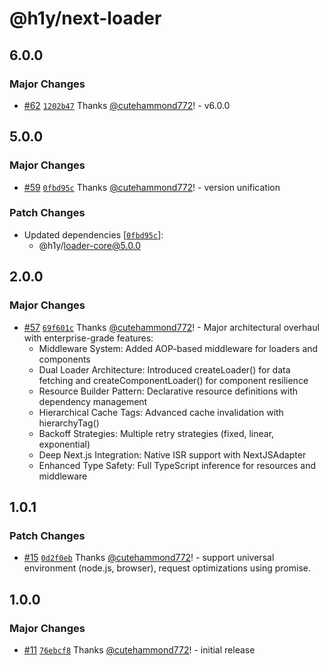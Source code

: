 # @h1y/next-loader

## 6.0.0

### Major Changes

- [#62](https://github.com/h1ylabs/next-loader/pull/62) [`1202b47`](https://github.com/h1ylabs/next-loader/commit/1202b47c1f188a1e21b5f8ffb377b181868757a6) Thanks [@cutehammond772](https://github.com/cutehammond772)! - v6.0.0

## 5.0.0

### Major Changes

- [#59](https://github.com/h1ylabs/next-loader/pull/59) [`0fbd95c`](https://github.com/h1ylabs/next-loader/commit/0fbd95c8152d76bcd07641a585ffdc5154205333) Thanks [@cutehammond772](https://github.com/cutehammond772)! - version unification

### Patch Changes

- Updated dependencies [[`0fbd95c`](https://github.com/h1ylabs/next-loader/commit/0fbd95c8152d76bcd07641a585ffdc5154205333)]:
  - @h1y/loader-core@5.0.0

## 2.0.0

### Major Changes

- [#57](https://github.com/h1ylabs/next-loader/pull/57) [`69f601c`](https://github.com/h1ylabs/next-loader/commit/69f601caadd682b91db1d5804456b8751047c79e) Thanks [@cutehammond772](https://github.com/cutehammond772)! - Major architectural overhaul with enterprise-grade features:
  - Middleware System: Added AOP-based middleware for loaders
    and components
  - Dual Loader Architecture: Introduced createLoader() for
    data fetching and createComponentLoader() for component
    resilience
  - Resource Builder Pattern: Declarative resource definitions
    with dependency management
  - Hierarchical Cache Tags: Advanced cache invalidation with
    hierarchyTag()
  - Backoff Strategies: Multiple retry strategies (fixed,
    linear, exponential)
  - Deep Next.js Integration: Native ISR support with
    NextJSAdapter
  - Enhanced Type Safety: Full TypeScript inference for
    resources and middleware

## 1.0.1

### Patch Changes

- [#15](https://github.com/h1ylabs/next-loader/pull/15) [`0d2f0eb`](https://github.com/h1ylabs/next-loader/commit/0d2f0eb85c0be4be55660ea819ad235c8b84fe34) Thanks [@cutehammond772](https://github.com/cutehammond772)! - support universal environment (node.js, browser), request optimizations using promise.

## 1.0.0

### Major Changes

- [#11](https://github.com/h1ylabs/next-loader/pull/11) [`76ebcf8`](https://github.com/h1ylabs/next-loader/commit/76ebcf8d80e1764a9af6546b31d5b1b393d2cec2) Thanks [@cutehammond772](https://github.com/cutehammond772)! - initial release

